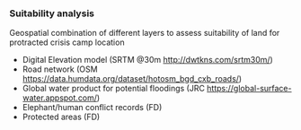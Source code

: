 ### Suitability analysis

Geospatial combination of different layers to assess suitability of land for protracted crisis camp location

- Digital Elevation model (SRTM @30m http://dwtkns.com/srtm30m/)
- Road network (OSM https://data.humdata.org/dataset/hotosm_bgd_cxb_roads/) 
- Global water product for potential floodings (JRC https://global-surface-water.appspot.com/) 
- Elephant/human conflict records (FD)
- Protected areas (FD)
